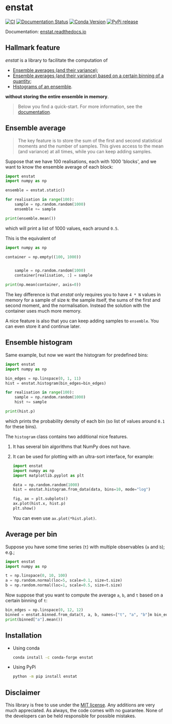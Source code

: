# enstat

[![CI](https://github.com/tdegeus/enstat/workflows/CI/badge.svg)](https://github.com/tdegeus/enstat/actions)
[![Documentation Status](https://readthedocs.org/projects/enstat/badge/?version=latest)](https://enstat.readthedocs.io)
[![Conda Version](https://img.shields.io/conda/vn/conda-forge/enstat.svg)](https://anaconda.org/conda-forge/enstat)
[![PyPi release](https://img.shields.io/pypi/v/enstat.svg)](https://pypi.org/project/enstat/)

Documentation: [enstat.readthedocs.io](https://enstat.readthedocs.io)

## Hallmark feature

*enstat* is a library to facilitate the computation of

*   [Ensemble averages (and their variance)](#readme-average);
*   [Ensemble averages (and their variance) based on a certain binning of a quantity](#readme-binned);
*   [Histograms of an ensemble](#readme-histogram).

**without storing the entire ensemble in memory**.

> Below you find a quick-start.
> For more information, see the [documentation](https://enstat.readthedocs.io).

<div id="readme-average"></div>

## Ensemble average

> The key feature is to store the sum of the first and second statistical moments and the number of samples.
> This gives access to the mean (and variance) at all times, while you can keep adding samples.

Suppose that we have 100 realisations, each with 1000 'blocks', and we want to know the ensemble average of each block:

```python
import enstat
import numpy as np

ensemble = enstat.static()

for realisation in range(100):
    sample = np.random.random(1000)
    ensemble += sample

print(ensemble.mean())
```

which will print a list of 1000 values, each around `0.5`.

This is the equivalent of

```python
import numpy as np

container = np.empty((100, 1000))


    sample = np.random.random(1000)
    container[realisation, :] = sample

print(np.mean(container, axis=0))
```

The key difference is that *enstat* only requires you to have `4 * N` values in memory for a sample of size `N`: the sample itself, the sums of the first and second moment, and the normalisation.
Instead the solution with the container uses much more memory.

A nice feature is also that you can keep adding samples to `ensemble`.
You can even store it and continue later.

<div id="readme-histogram"></div>

## Ensemble histogram

Same example, but now we want the histogram for predefined bins:
```python
import enstat
import numpy as np

bin_edges = np.linspace(0, 1, 11)
hist = enstat.histogram(bin_edges=bin_edges)

for realisation in range(100):
    sample = np.random.random(1000)
    hist += sample

print(hist.p)
```

which prints the probability density of each bin (so list of values around `0.1` for these bins).

The `histogram` class contains two additional nice features.

1.  It has several bin algorithms that NumPy does not have.

2.  It can be used for plotting with an ultra-sort interface, for example:

    ```python
    import enstat
    import numpy as np
    import matplotlib.pyplot as plt

    data = np.random.random(1000)
    hist = enstat.histogram.from_data(data, bins=10, mode="log")

    fig, ax = plt.subplots()
    ax.plot(hist.x, hist.p)
    plt.show()
    ```

    You can even use `ax.plot(*hist.plot)`.

<div id="readme-binned"></div>

## Average per bin

Suppose you have some time series (`t`) with multiple observables (`a` and `b`); e.g.;
```python
import enstat
import numpy as np

t = np.linspace(0, 10, 100)
a = np.random.normal(loc=5, scale=0.1, size=t.size)
b = np.random.normal(loc=1, scale=0.5, size=t.size)
```
Now suppose that you want to compute the average `a`, `b`, and `t` based on a certain binning of `t`:
```python
bin_edges = np.linspace(0, 12, 12)
binned = enstat.binned.from_data(t, a, b, names=["t", "a", "b"]m bin_edges=bin_edges)
print(binned["a"].mean())
```

## Installation

-   Using conda

    ```bash
    conda install -c conda-forge enstat
    ```

-   Using PyPi

    ```bash
    python -m pip install enstat
    ```

## Disclaimer

This library is free to use under the [MIT license](https://github.com/tdegeus/enstat/blob/master/LICENSE).
Any additions are very much appreciated.
As always, the code comes with no guarantee.
None of the developers can be held responsible for possible mistakes.
